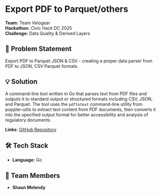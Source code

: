 # Export PDF to Parquet/others

**Team:** Team Velogear  
**Hackathon:** Civic Hack DC 2025  
**Challenge:** Data Quality & Derived Layers

## 🎯 Problem Statement

Export PDF to Parquet JSON & CSV - creating a proper data parser from PDF to JSON, CSV Parquet formats.

## 💡 Solution

A command-line tool written in Go that parses text from PDF files and outputs it to standard output or structured formats including CSV, JSON, and Parquet. The tool uses the `pdftotext` command-line utility from poppler-utils to extract text content from PDF documents, then converts it into the specified output format for better accessibility and analysis of regulatory documents.

**Links:** [GitHub Repository](https://github.com/LenovoGuy98/pdf-parser)

## 🛠️ Tech Stack

- **Language:** Go

## 🤝 Team Members

- **Shaun Melendy**
